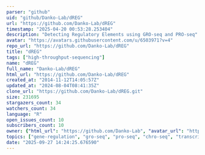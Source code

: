 ```yaml
---
parser: "github"
uid: "github/Danko-Lab/dREG"
url: "https://github.com/Danko-Lab/dREG"
timestamp: "2025-04-20 00:53:28.253404"
description: "Detecting Regulatory Elements using GRO-seq and PRO-seq"
avatar: "https://avatars.githubusercontent.com/u/6503971?v=4"
repo_url: "https://github.com/Danko-Lab/dREG"
title: "dREG"
tags: ["high-throughput-sequencing"]
name: "dREG"
full_name: "Danko-Lab/dREG"
html_url: "https://github.com/Danko-Lab/dREG"
created_at: "2014-11-12T14:05:57Z"
updated_at: "2024-08-04T08:41:35Z"
clone_url: "https://github.com/Danko-Lab/dREG.git"
size: 231695
stargazers_count: 34
watchers_count: 34
language: "R"
open_issues_count: 10
subscribers_count: 10
owner: {"html_url": "https://github.com/Danko-Lab", "avatar_url": "https://avatars.githubusercontent.com/u/6503971?v=4", "login": "Danko-Lab", "type": "Organization"}
topics: ["gene-regulation", "gro-seq", "pro-seq", "chro-seq", "transcription-regulatory-elements"]
date: "2025-09-27 14:24:25.676590"
---
```

